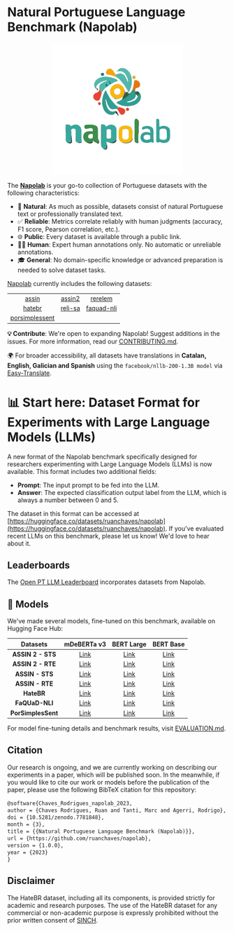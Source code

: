 # Natural Portuguese Language Benchmark (Napolab)

<p align="center">
  <img width="300" height="300" src="https://raw.githubusercontent.com/ruanchaves/napolab/main/images/ideogram_ai_logo.png">
</p>

The [**Napolab**](https://huggingface.co/datasets/ruanchaves/napolab) is your go-to collection of Portuguese datasets with the following characteristics:

* 🌿 **Natural**: As much as possible, datasets consist of natural Portuguese text or professionally translated text.
* ✅ **Reliable**: Metrics correlate reliably with human judgments (accuracy, F1 score, Pearson correlation, etc.).
* 🌐 **Public**: Every dataset is available through a public link.
* 👩‍🔧 **Human**: Expert human annotations only. No automatic or unreliable annotations.
* 🎓 **General**: No domain-specific knowledge or advanced preparation is needed to solve dataset tasks.

[Napolab](https://huggingface.co/datasets/ruanchaves/napolab) currently includes the following datasets:

| | | |
| :---: |  :---:  |  :---: |
|[assin](https://huggingface.co/datasets/assin) | [assin2](https://huggingface.co/datasets/assin2) | [rerelem](https://huggingface.co/datasets/ruanchaves/rerelem)|
|[hatebr](https://huggingface.co/datasets/ruanchaves/hatebr)| [reli-sa](https://huggingface.co/datasets/ruanchaves/reli-sa) | [faquad-nli](https://huggingface.co/datasets/ruanchaves/faquad-nli) |
|[porsimplessent](https://huggingface.co/datasets/ruanchaves/porsimplessent) | | |

**💡 Contribute**: We're open to expanding Napolab! Suggest additions in the issues. For more information, read our [CONTRIBUTING.md](CONTRIBUTING.md).

🌍 For broader accessibility, all datasets have translations in **Catalan, English, Galician and Spanish** using the `facebook/nllb-200-1.3B model` via [Easy-Translate](https://github.com/ikergarcia1996/Easy-Translate).

# 📊 Start here: Dataset Format for Experiments with Large Language Models (LLMs)

A new format of the Napolab benchmark specifically designed for researchers experimenting with Large Language Models (LLMs) is now available. This format includes two additional fields:

* **Prompt**: The input prompt to be fed into the LLM.
* **Answer**: The expected classification output label from the LLM, which is always a number between 0 and 5.

The dataset in this format can be accessed at [https://huggingface.co/datasets/ruanchaves/napolab](https://huggingface.co/datasets/ruanchaves/napolab). If you've evaluated recent LLMs on this benchmark, please let us know! We'd love to hear about it.

## Leaderboards 

The [Open PT LLM Leaderboard](https://huggingface.co/spaces/eduagarcia/open_pt_llm_leaderboard) incorporates datasets from Napolab. 

## 🤖 Models

We've made several models, fine-tuned on this benchmark, available on Hugging Face Hub:

| Datasets                     | mDeBERTa v3                                                                                                    | BERT Large                                                                                                    | BERT Base                                                                                                     |
|:----------------------------:|:--------------------------------------------------------------------------------------------------------------:|:-------------------------------------------------------------------------------------------------------------:|:--------------------------------------------------------------------------------------------------------------:|
| **ASSIN 2 - STS**            | [Link](https://huggingface.co/ruanchaves/mdeberta-v3-base-assin2-similarity)                                   | [Link](https://huggingface.co/ruanchaves/bert-large-portuguese-cased-assin2-similarity)                       | [Link](https://huggingface.co/ruanchaves/bert-base-portuguese-cased-assin2-similarity)                       |
| **ASSIN 2 - RTE**            | [Link](https://huggingface.co/ruanchaves/mdeberta-v3-base-assin2-entailment)                                  | [Link](https://huggingface.co/ruanchaves/bert-large-portuguese-cased-assin2-entailment)                       | [Link](https://huggingface.co/ruanchaves/bert-base-portuguese-cased-assin2-entailment)                       |
| **ASSIN - STS**              | [Link](https://huggingface.co/ruanchaves/mdeberta-v3-base-assin-similarity)                                   | [Link](https://huggingface.co/ruanchaves/bert-large-portuguese-cased-assin-similarity)                        | [Link](https://huggingface.co/ruanchaves/bert-base-portuguese-cased-assin-similarity)                        |
| **ASSIN - RTE**              | [Link](https://huggingface.co/ruanchaves/mdeberta-v3-base-assin-entailment)                                   | [Link](https://huggingface.co/ruanchaves/bert-large-portuguese-cased-assin-entailment)                        | [Link](https://huggingface.co/ruanchaves/bert-base-portuguese-cased-assin-entailment)                        |
| **HateBR**                   | [Link](https://huggingface.co/ruanchaves/mdeberta-v3-base-hatebr)                                             | [Link](https://huggingface.co/ruanchaves/bert-large-portuguese-cased-hatebr)                                 | [Link](https://huggingface.co/ruanchaves/bert-base-portuguese-cased-hatebr)                                  |
| **FaQUaD-NLI**               | [Link](https://huggingface.co/ruanchaves/mdeberta-v3-base-faquad-nli)                                         | [Link](https://huggingface.co/ruanchaves/bert-large-portuguese-cased-faquad-nli)                             | [Link](https://huggingface.co/ruanchaves/bert-base-portuguese-cased-faquad-nli)                              |
| **PorSimplesSent**           | [Link](https://huggingface.co/ruanchaves/mdeberta-v3-base-porsimplessent)                                     | [Link](https://huggingface.co/ruanchaves/bert-large-portuguese-cased-porsimplessent)                         | [Link](https://huggingface.co/ruanchaves/bert-base-portuguese-cased-porsimplessent)                          |


For model fine-tuning details and benchmark results, visit [EVALUATION.md](EVALUATION.md). 

## Citation

Our research is ongoing, and we are currently working on describing our experiments in a paper, which will be published soon. In the meanwhile, if you would like to cite our work or models before the publication of the paper, please use the following BibTeX citation for this repository: 

```
@software{Chaves_Rodrigues_napolab_2023,
author = {Chaves Rodrigues, Ruan and Tanti, Marc and Agerri, Rodrigo},
doi = {10.5281/zenodo.7781848},
month = {3},
title = {{Natural Portuguese Language Benchmark (Napolab)}},
url = {https://github.com/ruanchaves/napolab},
version = {1.0.0},
year = {2023}
}
```

## Disclaimer

The HateBR dataset, including all its components, is provided strictly for academic and research purposes. The use of the HateBR dataset for any commercial or non-academic purpose is expressly prohibited without the prior written consent of [SINCH](https://www.sinch.com/).
